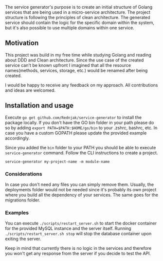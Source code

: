The service generator's purpose is to create an initial structure of Golang services that are being used in a micro-service architecture.
The project structure is following the principles of clean architecture. The generated service should contain the logic for the
specific domain within the system, but it's also possible to use multiple domains within one service.

## Motivation

This project was build in my free time while studying Golang and reading about DDD and Clean architecture.
Since the use case of the created service can't be known upfront I imagined that all the
resource names(methods, services, storage, etc.) would be renamed after being created.

I would be happy to receive any feedback on my approach. All contributions and ideas are welcomed.

## Installation and usage

Execute `go get github.com/Rednjak/service-generator` to install the package locally. If you don't have the GO bin folder in your path please do so by
adding `export PATH=$PATH:$HOME/go/bin` to your .zshrc, bashrc, etc. In case you have a custom GOPATH please update the provided example accordingly.

Since you added the `bin` folder to your PATH you should be able to execute `service-generator` command. Follow the CLI instructions to create a project.

`service-generator my-project-name -m module-name`

### Considerations

In case you don't need any files you can simply remove them. Usually, the deployments folder would not be needed since it's probably its own project where you build all the dependency of your services. The same goes for the migrations folder.

### Examples

You can execute `./scripts/restart_server.sh` to start the docker container for the provided MySQL instance and the server itself.
Running `./scripts/restart_server.sh stop` will stop the database container upon exiting the server.

Keep in mind that currently there is no logic in the services and therefore you won't get any response from the server if you decide to test the API.
